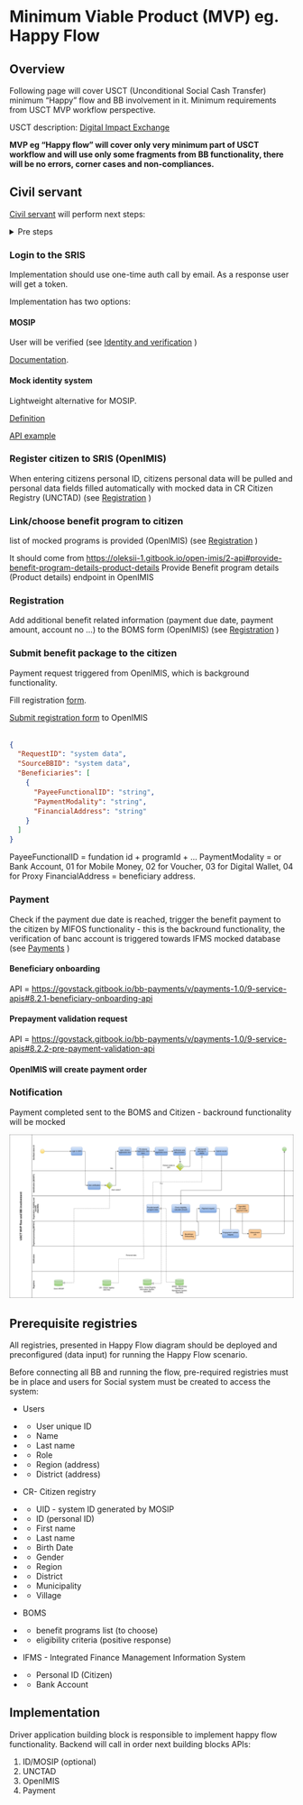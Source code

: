 # Minimum Viable Product (MVP) eg. Happy Flow

## Overview
Following page will cover USCT  (Unconditional Social Cash Transfer) minimum “Happy” flow and BB involvement in it. Minimum requirements from USCT MVP workflow perspective.

USCT description: [Digital Impact Exchange](https://solutions.dial.community/use_cases/unconditional_social_cash_transf) 


**MVP eg “Happy flow” will cover only very minimum part of USCT workflow and will use only some fragments from BB functionality, there will be no errors, corner cases and non-compliances.** 

## Civil servant
[Civil servant](terminology-abbreviations.md#civil-servant) will perform next steps:

<details>
<summary>Pre steps</summary>

1. CR and IFMS registries created using UNCTAD functionality (see [Registries](https://govstack-global.atlassian.net/wiki/spaces/DEMO/pages/179208267/Registries))
2. User for SRIS/BOMS (OpenIMIS) created using MOSIP functionality (see  [Identity and verification](https://govstack-global.atlassian.net/wiki/spaces/DEMO/pages/179896365/Identity+and+verification))

</details>

### Login to the SRIS
Implementation should use one-time auth call by email. As a response user will get a token.

Implementation has two options: 

#### MOSIP
User will be verified (see [Identity and verification](https://govstack-global.atlassian.net/wiki/spaces/DEMO/pages/179896365/Identity+and+verification) )

[Documentation](https://docs.mosip.io/1.2.0/).

#### Mock identity system
Lightweight alternative for MOSIP.

[Definition](https://github.com/mosip/esignet-mock-services/tree/master/mock-identity-system) 

[API example](./login/api.md)

### Register citizen to SRIS (OpenIMIS)
When entering citizens personal ID, citizens personal data will be pulled and personal data fields filled automatically with mocked data in CR Citizen Registry (UNCTAD) (see [Registration](https://govstack-global.atlassian.net/wiki/spaces/DEMO/pages/179601480/Registration) ) 

### Link/choose benefit program to citizen
list of mocked programs is provided (OpenIMIS) (see  [Registration](https://govstack-global.atlassian.net/wiki/spaces/DEMO/pages/179601480/Registration) )

It should come from https://oleksii-1.gitbook.io/open-imis/2-api#provide-benefit-program-details-product-details  Provide Benefit program details (Product details) endpoint in OpenIMIS

### Registration
Add additional benefit related information (payment due date, payment amount, account no …) to the BOMS form (OpenIMIS) (see  [Registration](https://govstack-global.atlassian.net/wiki/spaces/DEMO/pages/179601480/Registration) )

### Submit benefit package to the citizen
Payment request triggered from OpenIMIS, which is background functionality.

Fill registration [form](https://govstack.gitbook.io/bb-registration/v/registration-1.0/7-service-apis#8.1-online-registration-e-services).

[Submit registration form](https://oleksii-1.gitbook.io/open-imis/2-api#request-beneficiary-enrollment) to OpenIMIS


```json

{
  "RequestID": "system data",
  "SourceBBID": "system data",
  "Beneficiaries": [
    {
      "PayeeFunctionalID": "string",
      "PaymentModality": "string",
      "FinancialAddress": "string"
    }
  ]
}
```

PayeeFunctionalID = fundation id + programId + ...
PaymentModality = or Bank Account, 01 for Mobile Money, 02 for Voucher, 03 for Digital Wallet, 04 for Proxy
FinancialAddress = beneficiary address.

### Payment 
Check if the payment due date is reached, trigger the benefit payment to the citizen by MIFOS functionality - this is the backround functionality, the verification of banc account is triggered towards IFMS mocked database (see [Payments](https://govstack-global.atlassian.net/wiki/spaces/DEMO/pages/179568721/Payments) )

#### Beneficiary onboarding
API = https://govstack.gitbook.io/bb-payments/v/payments-1.0/9-service-apis#8.2.1-beneficiary-onboarding-api

#### Prepayment validation request

API = https://govstack.gitbook.io/bb-payments/v/payments-1.0/9-service-apis#8.2.2-pre-payment-validation-api

#### OpenIMIS will create payment order


### Notification
Payment completed sent to the BOMS and Citizen - backround functionality will be mocked


![Happy-flow](.gitbook/assets/happy-flow.png)

## Prerequisite registries
All registries, presented in Happy Flow diagram should be deployed and preconfigured (data input) for running the Happy Flow scenario.  

Before connecting all BB and running the flow, pre-required registries must be in place and users for Social system must be created to access the system:
* Users

* * User unique ID
* * Name
* * Last name
* * Role
* * Region (address)
* * District (address)

* CR- Citizen registry
* * UID - system ID generated by MOSIP
* * ID (personal ID)
* * First name
* * Last name
* * Birth Date
* * Gender
* * Region
* * District
* * Municipality
* * Village

* BOMS
* * benefit programs list (to choose)
* * eligibility criteria (positive response)

* IFMS - Integrated Finance Management Information System
* * Personal ID (Citizen)
* * Bank Account

## Implementation
Driver application building block is responsible to implement happy flow functionality.
Backend will call in order next building blocks APIs:
1. ID/MOSIP (optional)
2. UNCTAD
3. OpenIMIS
4. Payment